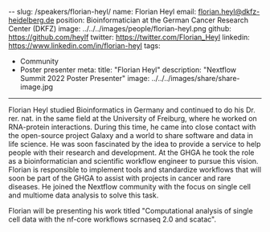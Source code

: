 --
slug: /speakers/florian-heyl/
name: Florian Heyl
email: florian.heyl@dkfz-heidelberg.de
position: Bioinformatician at the German Cancer Research Center (DKFZ)
image: ../../../images/people/florian-heyl.png
github: https://github.com/heylf
twitter: https://twitter.com/Florian_Heyl
linkedin: https://www.linkedin.com/in/florian-heyl
tags:
  - Community
  - Poster presenter
meta:
  title: "Florian Heyl"
  description: "Nextflow Summit 2022 Poster Presenter"
  image: ../../../images/share/share-image.jpg
---
Florian Heyl studied Bioinformatics in Germany and continued to do his Dr. rer. nat. in the same field at the University of Freiburg, where he worked on RNA-protein interactions. During this time, he came into close contact with the open-source project Galaxy and a world to share software and data in life science. He was soon fascinated by the idea to provide a service to help people with their research and development. At the GHGA he took the role as a bioinformatician and scientific workflow engineer to pursue this vision. Florian is responsible to implement tools and standardize workflows that will soon be part of the GHGA to assist with projects in cancer and rare diseases. He joined the Nextflow community with the focus on single cell and multiome data analysis to solve this task.

Florian will be presenting his work titled "Computational analysis of single cell data with the nf-core workflows scrnaseq 2.0 and scatac".
